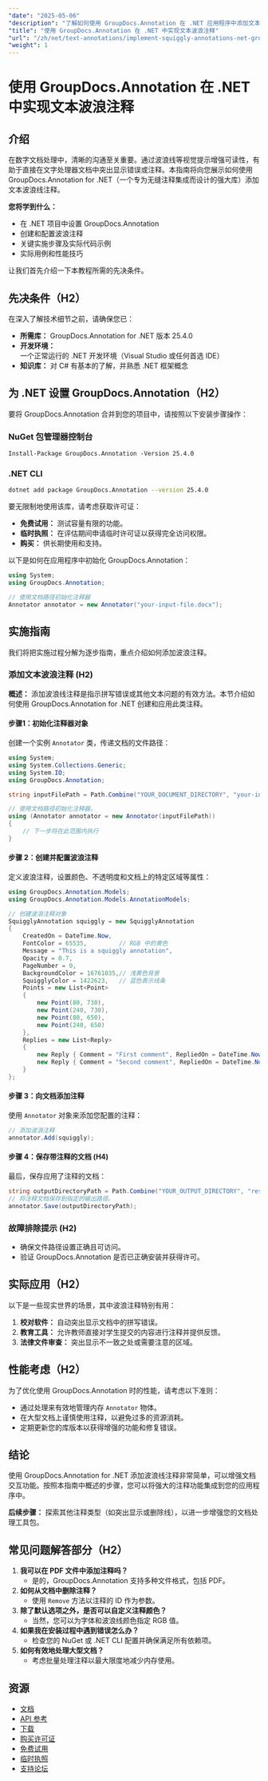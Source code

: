 ```yaml
---
"date": "2025-05-06"
"description": "了解如何使用 GroupDocs.Annotation 在 .NET 应用程序中添加文本波浪注释，以提高文档的可读性和反馈。"
"title": "使用 GroupDocs.Annotation 在 .NET 中实现文本波浪注释"
"url": "/zh/net/text-annotations/implement-squiggly-annotations-net-groupdocs/"
"weight": 1
---
```


# 使用 GroupDocs.Annotation 在 .NET 中实现文本波浪注释

## 介绍
在数字文档处理中，清晰的沟通至关重要。通过波浪线等视觉提示增强可读性，有助于直接在文字处理器文档中突出显示错误或注释。本指南将向您展示如何使用 GroupDocs.Annotation for .NET（一个专为无缝注释集成而设计的强大库）添加文本波浪线注释。

**您将学到什么：**
- 在 .NET 项目中设置 GroupDocs.Annotation
- 创建和配置波浪注释
- 关键实施步骤及实际代码示例
- 实际用例和性能技巧

让我们首先介绍一下本教程所需的先决条件。

## 先决条件（H2）
在深入了解技术细节之前，请确保您已：

- **所需库：** GroupDocs.Annotation for .NET 版本 25.4.0
- **开发环境：** 一个正常运行的 .NET 开发环境（Visual Studio 或任何首选 IDE）
- **知识库：** 对 C# 有基本的了解，并熟悉 .NET 框架概念

## 为 .NET 设置 GroupDocs.Annotation（H2）
要将 GroupDocs.Annotation 合并到您的项目中，请按照以下安装步骤操作：

### NuGet 包管理器控制台
```
Install-Package GroupDocs.Annotation -Version 25.4.0
```

### .NET CLI
```bash
dotnet add package GroupDocs.Annotation --version 25.4.0
```

要无限制地使用该库，请考虑获取许可证：
- **免费试用：** 测试容量有限的功能。
- **临时执照：** 在评估期间申请临时许可证以获得完全访问权限。
- **购买：** 供长期使用和支持。

以下是如何在应用程序中初始化 GroupDocs.Annotation：
```csharp
using System;
using GroupDocs.Annotation;

// 使用文档路径初始化注释器
Annotator annotator = new Annotator("your-input-file.docx");
```

## 实施指南
我们将把实施过程分解为逐步指南，重点介绍如何添加波浪注释。

### 添加文本波浪注释 (H2)
**概述：**
添加波浪线注释是指示拼写错误或其他文本问题的有效方法。本节介绍如何使用 GroupDocs.Annotation for .NET 创建和应用此类注释。

#### 步骤1：初始化注释器对象 
创建一个实例 `Annotator` 类，传递文档的文件路径：
```csharp
using System;
using System.Collections.Generic;
using System.IO;
using GroupDocs.Annotation;

string inputFilePath = Path.Combine("YOUR_DOCUMENT_DIRECTORY", "your-input-file.docx");

// 使用文档路径初始化注释器。
using (Annotator annotator = new Annotator(inputFilePath))
{
    // 下一步将在此范围内执行
}
```

#### 步骤 2：创建并配置波浪注释 
定义波浪注释，设置颜色、不透明度和文档上的特定区域等属性：
```csharp
using GroupDocs.Annotation.Models;
using GroupDocs.Annotation.Models.AnnotationModels;

// 创建波浪注释对象
SquigglyAnnotation squiggly = new SquigglyAnnotation
{
    CreatedOn = DateTime.Now,
    FontColor = 65535,         // RGB 中的黄色
    Message = "This is a squiggly annotation",
    Opacity = 0.7,
    PageNumber = 0,
    BackgroundColor = 16761035,// 浅黄色背景
    SquigglyColor = 1422623,   // 蓝色表示线条
    Points = new List<Point>
    {
        new Point(80, 730),
        new Point(240, 730),
        new Point(80, 650),
        new Point(240, 650)
    },
    Replies = new List<Reply>
    {
        new Reply { Comment = "First comment", RepliedOn = DateTime.Now },
        new Reply { Comment = "Second comment", RepliedOn = DateTime.Now }
    }
};
```

#### 步骤 3：向文档添加注释 
使用 `Annotator` 对象来添加您配置的注释：
```csharp
// 添加波浪注释
annotator.Add(squiggly);
```

#### 步骤 4：保存带注释的文档 (H4)
最后，保存应用了注释的文档：
```csharp
string outputDirectoryPath = Path.Combine("YOUR_OUTPUT_DIRECTORY", "result" + Path.GetExtension(inputFilePath));
// 将注释文档保存到指定的输出路径。
annotator.Save(outputDirectoryPath);
```

### 故障排除提示 (H2)
- 确保文件路径设置正确且可访问。
- 验证 GroupDocs.Annotation 是否已正确安装并获得许可。

## 实际应用（H2）
以下是一些现实世界的场景，其中波浪注释特别有用：
1. **校对软件：** 自动突出显示文档中的拼写错误。
2. **教育工具：** 允许教师直接对学生提交的内容进行注释并提供反馈。
3. **法律文件审查：** 突出显示不一致之处或需要注意的区域。

## 性能考虑（H2）
为了优化使用 GroupDocs.Annotation 时的性能，请考虑以下准则：
- 通过处理来有效地管理内存 `Annotator` 物体。
- 在大型文档上谨慎使用注释，以避免过多的资源消耗。
- 定期更新您的库版本以获得增强的功能和修复错误。

## 结论
使用 GroupDocs.Annotation for .NET 添加波浪线注释非常简单，可以增强文档交互功能。按照本指南中概述的步骤，您可以将强大的注释功能集成到您的应用程序中。

**后续步骤：**
探索其他注释类型（如突出显示或删除线），以进一步增强您的文档处理工具包。

## 常见问题解答部分（H2）
1. **我可以在 PDF 文件中添加注释吗？**
   - 是的，GroupDocs.Annotation 支持多种文件格式，包括 PDF。
2. **如何从文档中删除注释？**
   - 使用 `Remove` 方法以注释的 ID 作为参数。
3. **除了默认选项之外，是否可以自定义注释颜色？**
   - 当然，您可以为字体和波浪线颜色指定 RGB 值。
4. **如果我在安装过程中遇到错误怎么办？**
   - 检查您的 NuGet 或 .NET CLI 配置并确保满足所有依赖项。
5. **如何有效地处理大型文档？**
   - 考虑批量处理注释以最大限度地减少内存使用。

## 资源
- [文档](https://docs.groupdocs.com/annotation/net/)
- [API 参考](https://reference.groupdocs.com/annotation/net/)
- [下载](https://releases.groupdocs.com/annotation/net/)
- [购买许可证](https://purchase.groupdocs.com/buy)
- [免费试用](https://releases.groupdocs.com/annotation/net/)
- [临时执照](https://purchase.groupdocs.com/temporary-license/)
- [支持论坛](https://forum.groupdocs.com/c/annotation/)